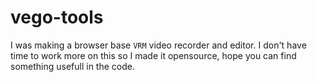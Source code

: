 # vego-tools

I was making a browser base `VRM` video recorder and editor. 
I don't have time to work more on this so I made it opensource, hope you can find something usefull in the code.
